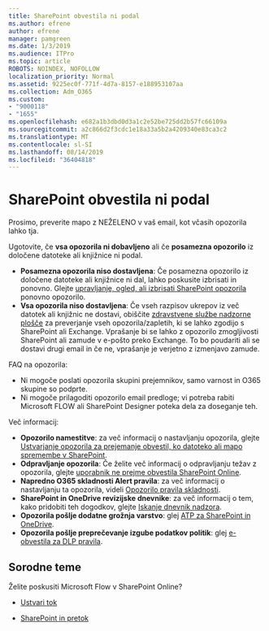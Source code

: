 ```yaml
---
title: SharePoint obvestila ni podal
ms.author: efrene
author: efrene
manager: pamgreen
ms.date: 1/3/2019
ms.audience: ITPro
ms.topic: article
ROBOTS: NOINDEX, NOFOLLOW
localization_priority: Normal
ms.assetid: 9225ec0f-771f-4d7a-8157-e188953107aa
ms.collection: Adm_O365
ms.custom:
- "9000118"
- "1655"
ms.openlocfilehash: e682a1b3dbd0d3a1c2e52be725dd2b57fc66109a
ms.sourcegitcommit: a2c866d2f3cdc1e18a33a5b2a4209340e83ca3c2
ms.translationtype: MT
ms.contentlocale: sl-SI
ms.lasthandoff: 08/14/2019
ms.locfileid: "36404818"
---
```

# <a name="sharepoint-alert-notifications-not-delivered"></a>SharePoint obvestila ni podal

Prosimo, preverite mapo z NEŽELENO v vaš email, kot včasih opozorila lahko tja.

Ugotovite, če **vsa opozorila ni dobavljeno** ali če **posamezna opozorilo** iz določene datoteke ali knjižnice ni podal.

- **Posamezna opozorila niso dostavljena**: Če posamezna opozorilo iz določene datoteke ali knjižnice ni dal, lahko poskusite izbrisati in ponovno. Glejte [upravljanje, ogled, ali izbrisati SharePoint opozorila](https://support.office.com/en-us/article/manage-view-or-delete-sharepoint-alerts-99dfb19c-9a90-4a8c-aba1-aa8c8afb0de2?ui=en-US&rs=en-US&ad=US#ID0EAADAAA=Online) ponovno opozorilo.
- **Vsa opozorila niso dostavljena**: Če vseh razpisov ukrepov iz več datotek ali knjižnic ne dostavi, obiščite [zdravstvene službe nadzorne plošče](https://admin.microsoft.com/AdminPortal/Home#/servicehealth) za preverjanje vseh opozorila/zapletih, ki se lahko zgodijo s SharePoint ali Exchange. Vprašanje bi se lahko z opozorilo zmogljivosti SharePoint ali zamude v e-pošto preko Exchange. To bo poudariti ali se dostavi drugi email in če ne, vprašanje je verjetno z izmenjavo zamude.

FAQ na opozorila:

- Ni mogoče poslati opozorila skupini prejemnikov, samo varnost in O365 skupine so podprte.
- Ni mogoče prilagoditi opozorilo email predloge; vi potreba rabiti Microsoft FLOW ali SharePoint Designer poteka dela za doseganje teh.

Več informacij:

- **Opozorilo namestitve**: za več informacij o nastavljanju opozorila, glejte [Ustvarjanje opozorila za prejemanje obvestil, ko datoteko ali mapo spremembe v SharePoint](https://support.office.com/en-us/article/create-an-alert-to-get-notified-when-a-file-or-folder-changes-in-sharepoint-e5a79e7b-a146-46da-a9ef-d65409ba8918).
- **Odpravljanje opozorila**: Če želite več informacij o odpravljanju težav z opozorila, glejte [uporabnik ne prejme obvestila SharePoint Online](https://docs.microsoft.com/en-us/sharepoint/support/sites/no-alert-notifications).
- **Napredno O365 skladnosti Alert pravila**: za več informacij o nastavljanju ta opozorila, videli [Opozorilo pravila skladnosti](https://docs.microsoft.com/en-us/office365/securitycompliance/alert-policies).
- **SharePoint in OneDrive revizijske dnevnike**: za več informacij o tem, kako pridobiti teh dogodkov, glejte [Iskanje dnevnik nadzora](https://docs.microsoft.com/en-us/office365/securitycompliance/search-the-audit-log-in-security-and-compliance#search-the-audit-log).
- **Opozorila pošlje dodatne grožnja varstvo**: glej [ATP za SharePoint in OneDrive](https://docs.microsoft.com/en-us/office365/securitycompliance/atp-for-spo-odb-and-teams).
- **Opozorila pošlje preprečevanje izgube podatkov politik**: glej [e-obvestila za DLP pravila](https://docs.microsoft.com/en-us/office365/securitycompliance/use-notifications-and-policy-tips).

## <a name="related-topics"></a>Sorodne teme

Želite poskusiti Microsoft Flow v SharePoint Online?

- [Ustvari tok](https://support.office.com/en-us/article/create-a-flow-for-a-list-or-library-in-sharepoint-online-or-onedrive-for-business-a9c3e03b-0654-46af-a254-20252e580d01)

- [SharePoint in pretok](https://flow.microsoft.com/en-us/blog/sharepoint-and-flow/)
